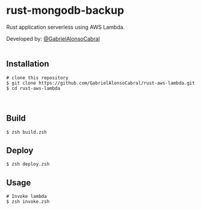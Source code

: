 # rust-mongodb-backup
  Rust application serverless using AWS Lambda.  

  Developed by: <a href="https://www.github.com/gabrielAlonsoCabral">@GabrielAlonsoCabral</a>  
 <br/>

## Installation

```
# clone this repository
$ git clone https://github.com/GabrielAlonsoCabral/rust-aws-lambda.git
$ cd rust-aws-lambda
```

<br/>


## Build

```
$ zsh build.zsh
```

## Deploy

```
$ zsh deploy.zsh
```

## Usage

```
# Invoke lambda
$ zsh invoke.zsh
```
